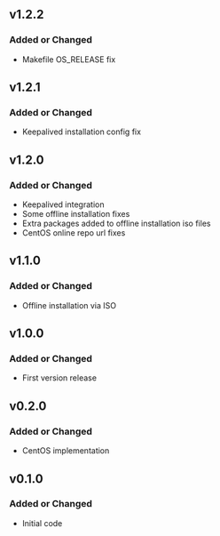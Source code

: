 ## v1.2.2

### Added or Changed
- Makefile OS_RELEASE fix

## v1.2.1

### Added or Changed
- Keepalived installation config fix

## v1.2.0

### Added or Changed
- Keepalived integration
- Some offline installation fixes
- Extra packages added to offline installation iso files
- CentOS online repo url fixes

## v1.1.0

### Added or Changed
- Offline installation via ISO

## v1.0.0

### Added or Changed
- First version release

## v0.2.0

### Added or Changed
- CentOS implementation

## v0.1.0

### Added or Changed
- Initial code
